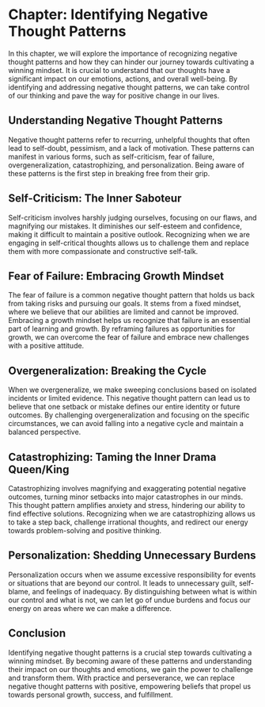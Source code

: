 Chapter: Identifying Negative Thought Patterns
==============================================

In this chapter, we will explore the importance of recognizing negative thought patterns and how they can hinder our journey towards cultivating a winning mindset. It is crucial to understand that our thoughts have a significant impact on our emotions, actions, and overall well-being. By identifying and addressing negative thought patterns, we can take control of our thinking and pave the way for positive change in our lives.

Understanding Negative Thought Patterns
---------------------------------------

Negative thought patterns refer to recurring, unhelpful thoughts that often lead to self-doubt, pessimism, and a lack of motivation. These patterns can manifest in various forms, such as self-criticism, fear of failure, overgeneralization, catastrophizing, and personalization. Being aware of these patterns is the first step in breaking free from their grip.

Self-Criticism: The Inner Saboteur
----------------------------------

Self-criticism involves harshly judging ourselves, focusing on our flaws, and magnifying our mistakes. It diminishes our self-esteem and confidence, making it difficult to maintain a positive outlook. Recognizing when we are engaging in self-critical thoughts allows us to challenge them and replace them with more compassionate and constructive self-talk.

Fear of Failure: Embracing Growth Mindset
-----------------------------------------

The fear of failure is a common negative thought pattern that holds us back from taking risks and pursuing our goals. It stems from a fixed mindset, where we believe that our abilities are limited and cannot be improved. Embracing a growth mindset helps us recognize that failure is an essential part of learning and growth. By reframing failures as opportunities for growth, we can overcome the fear of failure and embrace new challenges with a positive attitude.

Overgeneralization: Breaking the Cycle
--------------------------------------

When we overgeneralize, we make sweeping conclusions based on isolated incidents or limited evidence. This negative thought pattern can lead us to believe that one setback or mistake defines our entire identity or future outcomes. By challenging overgeneralization and focusing on the specific circumstances, we can avoid falling into a negative cycle and maintain a balanced perspective.

Catastrophizing: Taming the Inner Drama Queen/King
--------------------------------------------------

Catastrophizing involves magnifying and exaggerating potential negative outcomes, turning minor setbacks into major catastrophes in our minds. This thought pattern amplifies anxiety and stress, hindering our ability to find effective solutions. Recognizing when we are catastrophizing allows us to take a step back, challenge irrational thoughts, and redirect our energy towards problem-solving and positive thinking.

Personalization: Shedding Unnecessary Burdens
---------------------------------------------

Personalization occurs when we assume excessive responsibility for events or situations that are beyond our control. It leads to unnecessary guilt, self-blame, and feelings of inadequacy. By distinguishing between what is within our control and what is not, we can let go of undue burdens and focus our energy on areas where we can make a difference.

Conclusion
----------

Identifying negative thought patterns is a crucial step towards cultivating a winning mindset. By becoming aware of these patterns and understanding their impact on our thoughts and emotions, we gain the power to challenge and transform them. With practice and perseverance, we can replace negative thought patterns with positive, empowering beliefs that propel us towards personal growth, success, and fulfillment.
